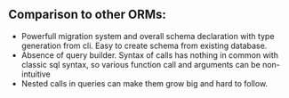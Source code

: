 ## Comparison to other ORMs:
- Powerfull migration system and overall schema declaration with type generation from cli. Easy to create schema from existing database.
- Absence of query builder. Syntax of calls has nothing in common with classic sql syntax, so various function call and arguments can be non-intuitive
- Nested calls in queries can make them grow big and hard to follow.